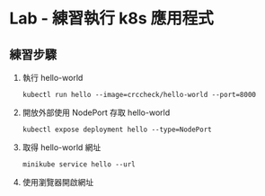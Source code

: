 # Lab - 練習執行 k8s 應用程式

## 練習步驟

1. 執行 hello-world

    ```
    kubectl run hello --image=crccheck/hello-world --port=8000
    ```

1. 開放外部使用 NodePort 存取 hello-world 

    ```
    kubectl expose deployment hello --type=NodePort
    ```

1. 取得 hello-world 網址

    ```
    minikube service hello --url
    ```

1. 使用瀏覽器開啟網址